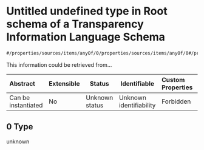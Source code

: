 # Untitled undefined type in Root schema of a Transparency Information Language Schema

```txt
#/properties/sources/items/anyOf/0/properties/sources/items/anyOf/0#/properties/sources/items/anyOf/0/properties/sources/items/anyOf/0/examples/0
```

This information could be retrieved from...


| Abstract            | Extensible | Status         | Identifiable            | Custom Properties | Additional Properties | Access Restrictions | Defined In                                                           |
| :------------------ | ---------- | -------------- | ----------------------- | :---------------- | --------------------- | ------------------- | -------------------------------------------------------------------- |
| Can be instantiated | No         | Unknown status | Unknown identifiability | Forbidden         | Allowed               | none                | [tilt-schema.json\*](../out/tilt-schema.json "open original schema") |

## 0 Type

unknown
